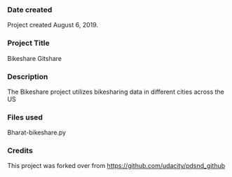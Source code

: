 ### Date created
Project created August 6, 2019.

### Project Title
Bikeshare Gitshare

### Description
The Bikeshare project utilizes bikesharing data in different cities across the US

### Files used
Bharat-bikeshare.py

### Credits
This project was forked over from https://github.com/udacity/pdsnd_github


